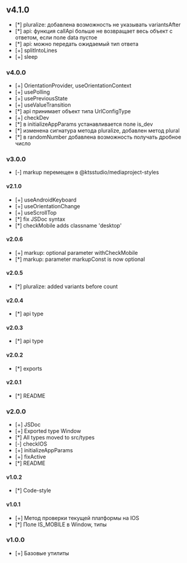 ## v4.1.0
- [*] pluralize: добавлена возможность не указывать variantsAfter
- [*] api: функция callApi больше не возвращает весь объект с ответом, если поле data пустое
- [*] api: можно передать ожидаемый тип ответа
- [+] splitIntoLines
- [+] sleep

### v4.0.0
- [+] OrientationProvider, useOrientationContext
- [+] usePolling
- [+] usePreviousState
- [+] useValueTransition
- [*] api принимает объект типа UrlConfigType
- [+] checkDev
- [*] в initializeAppParams устанавливается поле is_dev
- [*] изменена сигнатура метода pluralize, добавлен метод plural
- [*] в randomNumber добавлена возможность получать дробное число

### v3.0.0
- [-] markup перемещен в @ktsstudio/mediaproject-styles

#### v2.1.0
- [+] useAndroidKeyboard
- [+] useOrientationChange
- [+] useScrollTop
- [*] fix JSDoc syntax
- [*] checkMobile adds classname 'desktop'

#### v2.0.6
- [+] markup: optional parameter withCheckMobile
- [*] markup: parameter markupConst is now optional

#### v2.0.5
- [*] pluralize: added variants before count

#### v2.0.4
- [*] api type

#### v2.0.3
- [*] api type

#### v2.0.2
- [*] exports

#### v2.0.1
- [*] README

### v2.0.0
- [+] JSDoc
- [+] Exported type Window
- [*] All types moved to src/types
- [-] checkIOS
- [+] initializeAppParams
- [+] fixActive
- [*] README

#### v1.0.2
- [*] Code-style

#### v1.0.1
- [+] Метод проверки текущей платформы на IOS
- [*] Поле IS_MOBILE в Window, типы

### v1.0.0
- [+] Базовые утилиты
